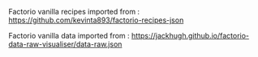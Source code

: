 Factorio vanilla recipes imported from : https://github.com/kevinta893/factorio-recipes-json

Factorio vanilla data imported from : https://jackhugh.github.io/factorio-data-raw-visualiser/data-raw.json
